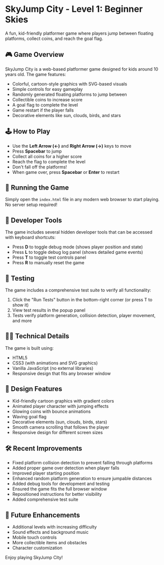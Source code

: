 # SkyJump City - Level 1: Beginner Skies

A fun, kid-friendly platformer game where players jump between floating platforms, collect coins, and reach the goal flag.

## 🎮 Game Overview

SkyJump City is a web-based platformer game designed for kids around 10 years old. The game features:

- Colorful, cartoon-style graphics with SVG-based visuals
- Simple controls for easy gameplay
- Randomly generated floating platforms to jump between
- Collectible coins to increase score
- A goal flag to complete the level
- Game restart if the player falls
- Decorative elements like sun, clouds, birds, and stars

## 🕹️ How to Play

- Use the **Left Arrow (←)** and **Right Arrow (→)** keys to move
- Press **Spacebar** to jump
- Collect all coins for a higher score
- Reach the flag to complete the level
- Don't fall off the platforms!
- When game over, press **Spacebar** or **Enter** to restart

## 🚀 Running the Game

Simply open the `index.html` file in any modern web browser to start playing. No server setup required!

## 🔧 Developer Tools

The game includes several hidden developer tools that can be accessed with keyboard shortcuts:

- Press **D** to toggle debug mode (shows player position and state)
- Press **L** to toggle debug log panel (shows detailed game events)
- Press **T** to toggle test controls panel
- Press **R** to manually reset the game

## 🧪 Testing

The game includes a comprehensive test suite to verify all functionality:

1. Click the "Run Tests" button in the bottom-right corner (or press T to show it)
2. View test results in the popup panel
3. Tests verify platform generation, collision detection, player movement, and more

## 👨‍💻 Technical Details

The game is built using:
- HTML5
- CSS3 (with animations and SVG graphics)
- Vanilla JavaScript (no external libraries)
- Responsive design that fits any browser window

## 🎨 Design Features

- Kid-friendly cartoon graphics with gradient colors
- Animated player character with jumping effects
- Glowing coins with bounce animations
- Waving goal flag
- Decorative elements (sun, clouds, birds, stars)
- Smooth camera scrolling that follows the player
- Responsive design for different screen sizes

## 🛠️ Recent Improvements

- Fixed platform collision detection to prevent falling through platforms
- Added proper game over detection when player falls
- Improved player starting position
- Enhanced random platform generation to ensure jumpable distances
- Added debug tools for development and testing
- Ensured the game fits the full browser window
- Repositioned instructions for better visibility
- Added comprehensive test suite

## 🔮 Future Enhancements

- Additional levels with increasing difficulty
- Sound effects and background music
- Mobile touch controls
- More collectible items and obstacles
- Character customization

Enjoy playing SkyJump City!
